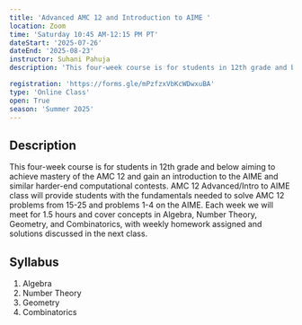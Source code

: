 ```yaml
---
title: 'Advanced AMC 12 and Introduction to AIME '
location: Zoom
time: 'Saturday 10:45 AM-12:15 PM PT' 
dateStart: '2025-07-26'
dateEnd: '2025-08-23'
instructor: Suhani Pahuja
description: 'This four-week course is for students in 12th grade and below aiming to achieve mastery of the AMC 12 and gain an introduction to the AIME and similar harder-end computational contests.'

registration: 'https://forms.gle/mPzfzxVbKcWDwxuBA'
type: 'Online Class'
open: True
season: 'Summer 2025'
---
```


## Description

This four-week course is for students in 12th grade and below aiming to achieve mastery of the AMC 12 and gain an introduction to the AIME and similar harder-end computational contests. AMC 12 Advanced/Intro to AIME class will provide students with the fundamentals needed to solve AMC 12 problems from 15-25 and problems 1-4 on the AIME. Each week we will meet for 1.5 hours and cover concepts in Algebra, Number Theory, Geometry, and Combinatorics, with weekly homework assigned and solutions discussed in the next class.


## Syllabus

1.	Algebra
2.	Number Theory
3.	Geometry
4.	Combinatorics